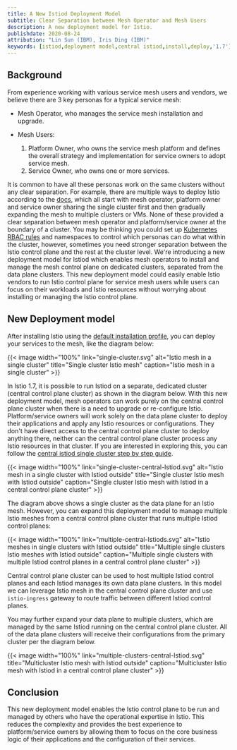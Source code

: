 ```yaml
---
title: A New Istiod Deployment Model
subtitle: Clear Separation between Mesh Operator and Mesh Users
description: A new deployment model for Istio.
publishdate: 2020-08-24
attribution: "Lin Sun (IBM), Iris Ding (IBM)"
keywords: [istiod,deployment model,central istiod,install,deploy,'1.7']
---
```


## Background

From experience working with various service mesh users and vendors, we believe there are 3 key personas for a typical service mesh:

* Mesh Operator, who manages the service mesh installation and upgrade.

* Mesh Users:

  1. Platform Owner, who owns the service mesh platform and defines the overall strategy and implementation for service owners to adopt service mesh.
  1. Service Owner, who owns one or more services.

It is common to have all these personas work on the same clusters without any clear separation.  For example, there are multiple ways to deploy Istio according to the [docs](/docs/setup/install/), which all start with mesh operator, platform owner and service owner sharing the single cluster first and then gradually expanding the mesh to multiple clusters or VMs.  None of these provided a clear separation between mesh operator and platform/service owner at the boundary of a cluster.  You may be thinking you could set up [Kubernetes RBAC rules](https://kubernetes.io/docs/reference/access-authn-authz/rbac/) and namespaces to control which personas can do what within the cluster, however, sometimes you need stronger separation between the Istio control plane and the rest at the cluster level.  We're introducing a new deployment model for Istiod which enables mesh operators to install and manage the mesh control plane on dedicated clusters, separated from the data plane clusters.  This new deployment model could easily enable Istio vendors to run Istio control plane for service mesh users while users can focus on their workloads and Istio resources without worrying about installing or managing the Istio control plane.

## New Deployment model

After installing Istio using the [default installation profile](/docs/setup/install/istioctl/#install-istio-using-the-default-profile), you can deploy your services to the mesh, like the diagram below:

{{< image width="100%"
    link="single-cluster.svg"
    alt="Istio mesh in a single cluster"
    title="Single cluster Istio mesh"
    caption="Istio mesh in a single cluster"
    >}}

In Istio 1.7, it is possible to run Istiod on a separate, dedicated cluster (central control plane cluster) as shown in the diagram below. With this new deployment model, mesh operators can work purely on the central control plane cluster when there is a need to upgrade or re-configure Istio. Platform/service owners will work solely on the data plane cluster to deploy their applications and apply any Istio resources or configurations. They don't have direct access to the central control plane cluster to deploy anything there, neither can the central control plane cluster process any Istio resources in that cluster. If you are interested in exploring this, you can follow the [central istiod single cluster step by step guide](https://github.com/istio/istio/wiki/Central-Istiod-single-cluster-steps).

{{< image width="100%"
    link="single-cluster-central-Istiod.svg"
    alt="Istio mesh in a single cluster with Istiod outside"
    title="Single cluster Istio mesh with Istiod outside"
    caption="Single cluster Istio mesh with Istiod in a central control plane cluster"
    >}}

The diagram above shows a single cluster as the data plane for an Istio mesh. However, you can expand this deployment model to manage multiple Istio meshes from a central control plane cluster that runs multiple Istiod control planes:

{{< image width="100%"
    link="multiple-central-Istiods.svg"
    alt="Istio meshes in single clusters with Istiod outside"
    title="Multiple single clusters Istio meshes with Istiod outside"
    caption="Multiple single clusters with multiple Istiod control planes in a central control plane cluster"
    >}}

Central control plane cluster can be used to host multiple Istiod control planes and each Istiod manages its own data plane clusters. In this model we can leverage Istio mesh in the central control plane cluster and use `istio-ingress` gateway to route traffic between different Istiod control planes.

You may further expand your data plane to multiple clusters, which are managed by the same Istiod running on the central control plane cluster. All of the data plane clusters will receive their configurations from the primary cluster per the diagram below.

{{< image width="100%"
    link="multiple-clusters-central-Istiod.svg"
    title="Multicluster Istio mesh with Istiod outside"
    caption="Multicluster Istio mesh with Istiod in a central control plane cluster"
    >}}

## Conclusion

This new deployment model enables the Istio control plane to be run and managed by others who have the operational expertise in Istio.  This reduces the complexity and provides the best experience to platform/service owners by allowing them to focus on the core business logic of their applications and the configuration of their services.
